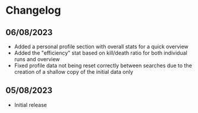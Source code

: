 # Changelog

## 06/08/2023
* Added a personal profile section with overall stats for a quick overview
* Added the "efficiency" stat based on kill/death ratio for both individual runs and overview
* Fixed profile data not being reset correctly between searches due to the creation of a shallow copy of the initial data only

## 05/08/2023
* Initial release

